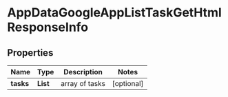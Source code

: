 # AppDataGoogleAppListTaskGetHtmlResponseInfo


## Properties

| Name | Type | Description | Notes |
|------------ | ------------- | ------------- | -------------|
**tasks** | **List<AppDataGoogleAppListTaskGetHtmlTaskInfo>** | array of tasks |[optional]|